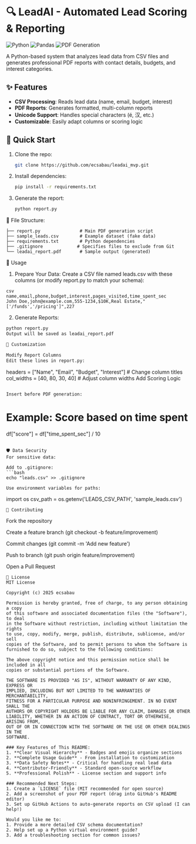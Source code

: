 # 🔍 LeadAI - Automated Lead Scoring & Reporting

![Python](https://img.shields.io/badge/python-3.11%2B-blue)
![Pandas](https://img.shields.io/badge/pandas-2.0%2B-orange)
![PDF Generation](https://img.shields.io/badge/PDF-FPDF2-green)

A Python-based system that analyzes lead data from CSV files and generates professional PDF reports with contact details, budgets, and interest categories.

## ✨ Features
- **CSV Processing**: Reads lead data (name, email, budget, interest)
- **PDF Reports**: Generates formatted, multi-column reports
- **Unicode Support**: Handles special characters (é, 汉, etc.)
- **Customizable**: Easily adapt columns or scoring logic

## 🚀 Quick Start
1. Clone the repo:
   ```bash
   git clone https://github.com/ecsabau/leadai_mvp.git
   
2. Install dependencies:
   ```bash
   pip install -r requirements.txt

3. Generate the report:
   ```bash
   python report.py

📂 File Structure:
```leadai_mvp/
├── report.py               # Main PDF generation script
├── sample_leads.csv        # Example dataset (fake data)
├── requirements.txt        # Python dependencies
├── .gitignore             # Specifies files to exclude from Git
└── leadai_report.pdf       # Sample output (generated)
```
🚀 Usage
1. Prepare Your Data:
Create a CSV file named leads.csv with these columns (or modify report.py to match your schema):
```
csv
name,email,phone,budget,interest,pages_visited,time_spent_sec
John Doe,john@example.com,555-1234,$10K,Real Estate,"['/funds','/pricing']",227
```
2. Generate Reports:
```bash
python report.py
Output will be saved as leadai_report.pdf

🧩 Customization

Modify Report Columns
Edit these lines in report.py:
```
headers = ["Name", "Email", "Budget", "Interest"]  # Change column titles
col_widths = [40, 80, 30, 40]                    # Adjust column widths
Add Scoring Logic
```

Insert before PDF generation:
```
# Example: Score based on time spent
df["score"] = df["time_spent_sec"] / 10
```

🛡️ Data Security
For sensitive data:

Add to .gitignore:
```bash
echo "leads.csv" >> .gitignore

Use environment variables for paths:
```
import os
csv_path = os.getenv('LEADS_CSV_PATH', 'sample_leads.csv')
```
🤝 Contributing
```
Fork the repository

Create a feature branch (git checkout -b feature/improvement)

Commit changes (git commit -m 'Add new feature')

Push to branch (git push origin feature/improvement)

Open a Pull Request
```
📜 License
MIT License

Copyright (c) 2025 ecsabau

Permission is hereby granted, free of charge, to any person obtaining a copy
of this software and associated documentation files (the "Software"), to deal
in the Software without restriction, including without limitation the rights
to use, copy, modify, merge, publish, distribute, sublicense, and/or sell
copies of the Software, and to permit persons to whom the Software is
furnished to do so, subject to the following conditions:

The above copyright notice and this permission notice shall be included in all
copies or substantial portions of the Software.

THE SOFTWARE IS PROVIDED "AS IS", WITHOUT WARRANTY OF ANY KIND, EXPRESS OR
IMPLIED, INCLUDING BUT NOT LIMITED TO THE WARRANTIES OF MERCHANTABILITY,
FITNESS FOR A PARTICULAR PURPOSE AND NONINFRINGEMENT. IN NO EVENT SHALL THE
AUTHORS OR COPYRIGHT HOLDERS BE LIABLE FOR ANY CLAIM, DAMAGES OR OTHER
LIABILITY, WHETHER IN AN ACTION OF CONTRACT, TORT OR OTHERWISE, ARISING FROM,
OUT OF OR IN CONNECTION WITH THE SOFTWARE OR THE USE OR OTHER DEALINGS IN THE
SOFTWARE.

### Key Features of This README:
1. **Clear Visual Hierarchy** - Badges and emojis organize sections
2. **Complete Usage Guide** - From installation to customization
3. **Data Safety Notes** - Critical for handling real lead data
4. **Contributor-Friendly** - Standard open-source workflow
5. **Professional Polish** - License section and support info

### Recommended Next Steps:
1. Create a `LICENSE` file (MIT recommended for open source)
2. Add a screenshot of your PDF report (drag into GitHub's README editor)
3. Set up GitHub Actions to auto-generate reports on CSV upload (I can help!)

Would you like me to:
1. Provide a more detailed CSV schema documentation?
2. Help set up a Python virtual environment guide?
3. Add a troubleshooting section for common issues?
